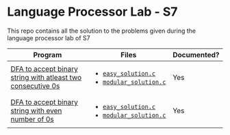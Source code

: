 # Language Processor Lab - S7

This repo contains all the solution to the problems given during the language processor lab of S7

| Program                                                                             | Files                                                                                                                                             | Documented? |
| ----------------------------------------------------------------------------------- | ------------------------------------------------------------------------------------------------------------------------------------------------- | ----------- |
| [DFA to accept binary string with atleast two consecutive 0s](./consecutive_zeros/) | <ul><li>[`easy_solution.c`](./consecutive_zeros/easy_solution.c)</li><li>[`modular_solution.c`](./consecutive_zeros/modular_solution.c)</li></ul> | Yes         |
| [DFA to accept binary string with even number of 0s](./even_zeros/)                 | <ul><li>[`easy_solution.c`](./even_zeros/easy_solution.c)</li><li>[`modular_solution.c`](./even_zeros/modular_solution.c)</li></ul>               | Yes         |
